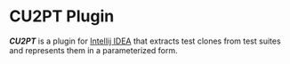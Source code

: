 # CU2PT Plugin
***CU2PT*** is a plugin for [Intellij IDEA](https://www.jetbrains.com/idea/) that extracts test clones from test suites and represents them in a parameterized form. 
